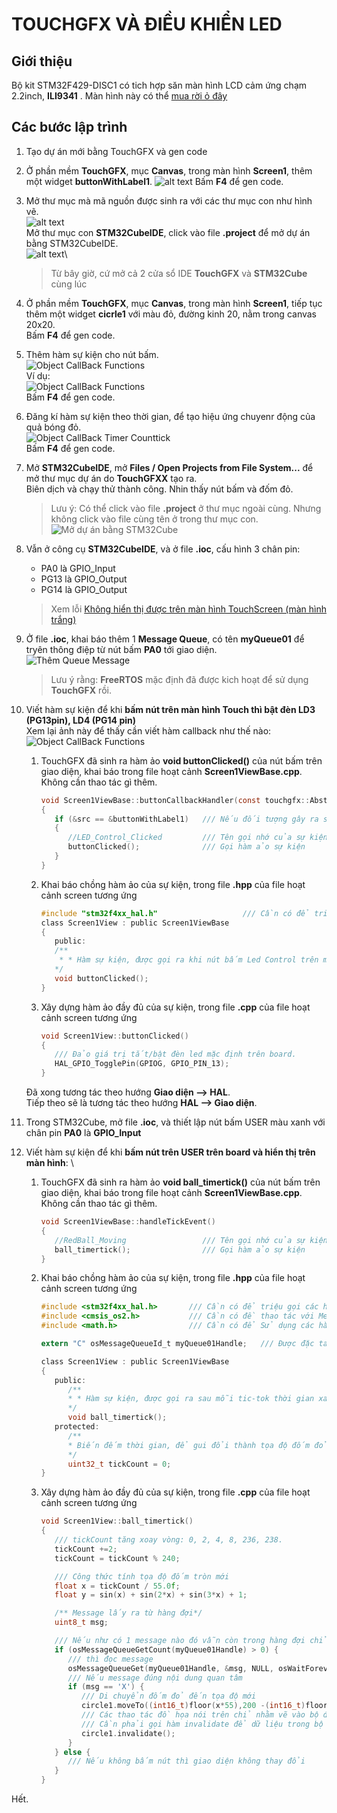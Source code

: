 # TOUCHGFX VÀ ĐIỀU KHIỂN LED

## Giới thiệu

Bộ kit STM32F429-DISC1 có tich hợp săn màn hình LCD cảm ứng chạm 2.2inch, __ILI9341__ . Màn hình này có thể [mua rời ỏ đây](https://banlinhkien.com/man-hinh-lcd-tft-2.2-spi-ili9341-p13020870.html)

## Các bước lập trình

1. Tạo dự án mới bằng TouchGFX và gen code
2. Ở phần mềm __TouchGFX__, mục __Canvas__,  trong màn hình __Screen1__, thêm một widget __buttonWithLabel1__.
   ![alt text](./assets/buttonWithLabel.png)
   Bấm __F4__ để gen code.
3. Mở thư mục mà mã nguồn được sinh ra với các thư mục con như hình vẽ.\
   ![alt text](./assets/ProjectDirectory.png)\
   Mở thư mục con __STM32CubeIDE__, click vào file __.project__ để mở dự án bằng STM32CubeIDE.  
   ![alt text](./assets/STM32CubeInsideTouchGFX.png)\
   > Từ bây giờ, cứ mở cả 2 cửa sổ IDE __TouchGFX__ và __STM32Cube__ cùng lúc
4. Ở phần mềm __TouchGFX__, mục __Canvas__,  trong màn hình __Screen1__, tiếp tục thêm một widget __cicrle1__ với màu đỏ, đường kinh 20, nằm trong canvas 20x20.\
    Bấm __F4__ để gen code.
5. Thêm hàm sự kiện cho nút bấm.\
   ![Object CallBack Functions](./assets/ObjectCallBackFunctions.png)\
   Ví dụ:\
   ![Object CallBack Functions](./assets/ObjectCallBack_Onclick.png)\
   Bấm __F4__ để gen code.
6. Đăng kí hàm sự kiện theo thời gian, để tạo hiệu ứng chuyenr động của quả bóng đỏ.\
   ![Object CallBack Timer Counttick](./assets/ObjectCallBack_OnTimer.png)\
   Bấm __F4__ để gen code.
7. Mở __STM32CubeIDE__, mở __Files / Open Projects from File System...__  để mở thư mục dự án do __TouchGFXX__ tạo ra.\
   Biên dịch và chạy thử thành công. Nhin thấy nút bấm và đốm đỏ.
   > Lưu ý: Có thể click vào file __.project__ ở thư mục ngoài cùng. Nhưng không click vào file cùng tên ở trong thư mục con.
   ![Mở dự án bằng STM32Cube](./assets/UseSTM32CubeToOpenProject.png)
8. Vẫn ở công cụ __STM32CubeIDE__, và ở file __.ioc__, cấu hình 3 chân pin:
   - PA0 là GPIO_Input
   - PG13 là GPIO_Output
   - PG14 là GPIO_Output
   > Xem lỗi [Không hiển thị được trên màn hình TouchScreen (màn hình trắng)](https://github.com/neittien0110/TouchGFX_Led/issues/1)
9. Ở file __.ioc__, khai báo thêm 1 __Message Queue__, có tên __myQueue01__ để tryên thông điệp từ nút bấm __PA0__ tới giao diện.\
   ![Thêm Queue Message](./assets/FreeRTOS_AddQueue.png)
   > Lưu ý rằng: __FreeRTOS__ mặc định đã được kich hoạt để sử dụng __TouchGFX__ rồi.
10. Viết hàm sự kiện để khi __bấm nút trên màn hình Touch thì bật đèn LD3 (PG13pin), LD4 (PG14 pin)__ \
    Xem lại ảnh này để thấy cần viết hàm callback như thế nào:\
    ![Object CallBack Functions](./assets/ObjectCallBack_Onclick.png)

      1. TouchGFX đã sinh ra hàm ảo __void buttonClicked()__ của nút bấm trên giao diện, khai báo trong file hoạt cảnh __Screen1ViewBase.cpp__. Không cần thao tác gì thêm.

         ```C
         void Screen1ViewBase::buttonCallbackHandler(const touchgfx::AbstractButton& src)
         {
            if (&src == &buttonWithLabel1)   /// Nếu đối tượng gây ra sự kiện là nút bấm có id = buttonWithLabel1
            {
               //LED_Control_Clicked         /// Tên gọi nhớ của sự kiện, trên phần mêm TouchGFX desinger
               buttonClicked();              /// Gọi hàm ảo sự kiện
            }
         }
         ```

      2. Khai báo chồng hàm ảo của sự kiện, trong file __.hpp__ của file hoạt cảnh screen tương ứng

         ```C
         #include "stm32f4xx_hal.h"                   /// Cần có để triệu gọi các hàm HAL         
         class Screen1View : public Screen1ViewBase
         {
            public:
            /**
             * * Hàm sự kiện, được gọi ra khi nút bấm Led Control trên màn hình được bấm
            */
            void buttonClicked();
         }
         ```

      3. Xây dựng hàm ảo đầy đủ của sự kiện, trong file __.cpp__ của file hoạt cảnh screen tương ứng

         ```C
         void Screen1View::buttonClicked()
         {
            /// Đảo giá trị tắt/bật đèn led mặc định trên board.
            HAL_GPIO_TogglePin(GPIOG, GPIO_PIN_13);
         }
         ```

    Đã xong tương tác theo hướng __Giao diện --> HAL__.\
    Tiếp theo sẽ là tương tác theo hướng __HAL --> Giao diện__.
11. Trong STM32Cube, mở file __.ioc__, và thiết lập nút bấm USER màu xanh với chân pin __PA0__ là __GPIO_Input__
12. Viết hàm sự kiện để khi __bấm nút trên USER trên board và hiển thị trên màn hình__: \
      1. TouchGFX đã sinh ra hàm ảo __void ball_timertick()__ của nút bấm trên giao diện, khai báo trong file hoạt cảnh __Screen1ViewBase.cpp__. Không cần thao tác gì thêm.

         ```C
         void Screen1ViewBase::handleTickEvent()
         {
            //RedBall_Moving                 /// Tên gọi nhớ của sự kiện, trên phần mêm TouchGFX desinger
            ball_timertick();                /// Gọi hàm ảo sự kiện
         }
         ```

      2. Khai báo chồng hàm ảo của sự kiện, trong file __.hpp__ của file hoạt cảnh screen tương ứng

         ```C
         #include <stm32f4xx_hal.h>       /// Cần có để triệu gọi các hàm HAL
         #include <cmsis_os2.h>           /// Cần có đề thao tác với MessageQueue
         #include <math.h>                /// Cần có để Sử dụng các hàm toán học như sin, cos

         extern "C" osMessageQueueId_t myQueue01Handle;   /// Được đặc tả trong main.c

         class Screen1View : public Screen1ViewBase
         {
            public:
               /**
               * * Hàm sự kiện, được gọi ra sau mỗi tic-tok thời gian xảy ra ở đốm đỏ trên màn hình
               */
               void ball_timertick();
            protected:
               /**
               * Biến đếm thời gian, để gui đổi thành tọa độ đốm đỏ.
               */
               uint32_t tickCount = 0;            
         }
         ```

      3. Xây dựng hàm ảo đầy đủ của sự kiện, trong file __.cpp__ của file hoạt cảnh screen tương ứng

         ```C
         void Screen1View::ball_timertick()
         {
            /// tickCount tăng xoay vòng: 0, 2, 4, 8, 236, 238.
            tickCount +=2;
            tickCount = tickCount % 240;

            /// Công thức tính tọa độ đốm tròn mới
            float x = tickCount / 55.0f;
            float y = sin(x) + sin(2*x) + sin(3*x) + 1;

            /** Message lấy ra từ hàng đợi*/
            uint8_t msg;

            /// Nếu như có 1 message nào đó vẫn còn trong hàng đợi chỉ định...
            if (osMessageQueueGetCount(myQueue01Handle) > 0) {
               /// thì đọc message
               osMessageQueueGet(myQueue01Handle, &msg, NULL, osWaitForever);
               /// Nếu message đúng nội dung quan tâm
               if (msg == 'X') {
                  /// Di chuyển đốm đỏ đến tọa độ mới
                  circle1.moveTo((int16_t)floor(x*55),200 -(int16_t)floor(y*50));
                  /// Các thao tác đồ họa nói trên chỉ nhằm vẽ vào bộ đệm màn hình, trang đồ họa hậu trường.
                  /// Cần phải gọi hàm invalidate để dữ liệu trong bộ đệm đó được đẩy ra màn hình chính.
                  circle1.invalidate();
               }
            } else {
               /// Nếu không bấm nút thì giao diện không thay đổi
            }
         }
         ```

Hết.
